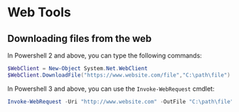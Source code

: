 # Web Tools
## Downloading files from the web
In Powershell 2 and above, you can type the following commands:
```powershell
$WebClient = New-Object System.Net.WebClient
$WebClient.DownloadFile("https://www.website.com/file","C:\path\file")
```
In Powershell 3 and above, you can use the `Invoke-WebRequest` cmdlet:
```powershell
Invoke-WebRequest -Uri "http://www.website.com" -OutFile "C:\path\file"
```